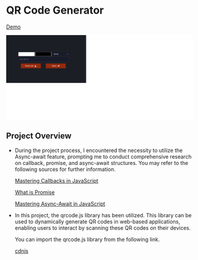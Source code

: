 # QR Code Generator

[Demo](https://ummahanakcanqr-codegenerator.netlify.app/)

![image](Qr-code.png)

  ## Project Overview

- During the project process, I encountered the necessity to utilize the Async-await feature, prompting me to conduct comprehensive research on callback, promise, and async-await structures. You may refer to the following sources for further information.
  
  [Mastering Callbacks in JavaScript](https://medium.com/@PavanCodeCraft/mastering-callbacks-in-javascript-f25b75898554)
  
  [What is Promise](https://developer.mozilla.org/en-US/docs/Web/JavaScript/Reference/Global_Objects/Promise)

  [Mastering Async-Await in JavaScript](https://medium.com/@PavanCodeCraft/mastering-async-await-in-javascript-360d0a229359)

- In this project, the qrcode.js library has been utilized. This library can be used to dynamically generate QR codes in web-based applications, enabling users to interact by scanning these QR codes on their devices.

  You can import the qrcode.js library from the following link.

  [cdnjs](https://cdnjs.com/libraries/qrcode-generator)
